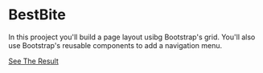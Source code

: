 # BestBite



In this prooject you'll build a page layout usibg Bootstrap's grid. You'll also use Bootstrap's reusable components to add a navigation menu.





[See The Result](https://denishromenko.gitbooks.io/codeacademy_doc/content/html_css_projects/excursion.html)



